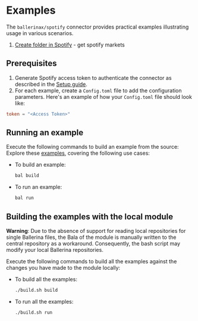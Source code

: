 # Examples

The `ballerinax/spotify` connector provides practical examples illustrating usage in various scenarios.

1. [Create folder in Spotify](https://github.com/ballerina-platform/module-ballerinax-spotify/tree/main/examples/get-markets) - get spotify markets

## Prerequisites

1. Generate Spotify access token to authenticate the connector as described in the [Setup guide](https://central.ballerina.io/ballerinax/spotify/latest#setup-guide).
2. For each example, create a `Config.toml` file to add the configuration parameters. Here's an example of how your `Config.toml` file should look like:

```toml
token = "<Access Token>"
```

## Running an example

Execute the following commands to build an example from the source:
Explore these [examples](https://github.com/module-ballerinax-spotify/tree/main/examples/), covering the following use cases:

* To build an example:

    ```bash
    bal build
    ```

* To run an example:

    ```bash
    bal run
    ```

## Building the examples with the local module

**Warning**: Due to the absence of support for reading local repositories for single Ballerina files, the Bala of the module is manually written to the central repository as a workaround. Consequently, the bash script may modify your local Ballerina repositories.

Execute the following commands to build all the examples against the changes you have made to the module locally:

* To build all the examples:

    ```bash
    ./build.sh build
    ```

* To run all the examples:

    ```bash
    ./build.sh run
    ```
